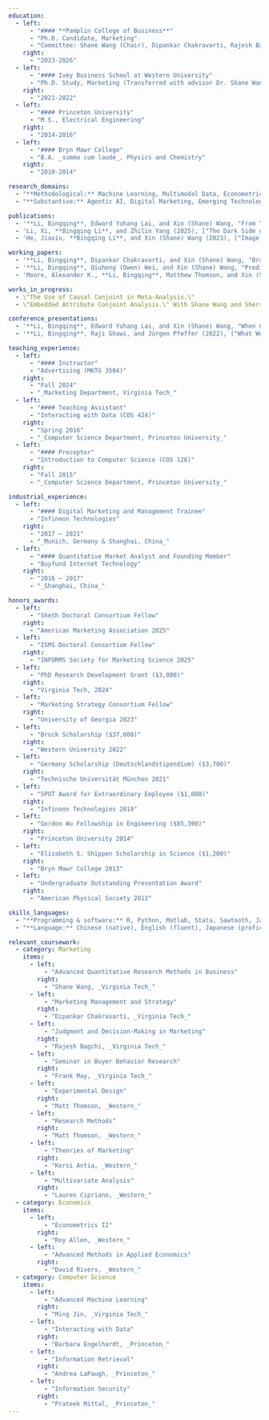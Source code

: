 ```yaml
---
education:
  - left:
      - "#### **Pamplin College of Business**"
      - "Ph.D. Candidate, Marketing"
      - "Committee: Shane Wang (Chair), Dipankar Chakravarti, Rajesh Bagchi, Matthew Thomson"
    right:
      - "2023-2026"
  - left:
      - "#### Ivey Business School at Western University"
      - "Ph.D. Study, Marketing (Transferred with advisor Dr. Shane Wang)"
    right:
      - "2021-2022"
  - left:
      - "#### Princeton University"
      - "M.S., Electrical Engineering"
    right:
      - "2014-2016"
  - left:
      - "#### Bryn Mawr College"
      - "B.A. _summa cum laude_, Physics and Chemistry"
    right:
      - "2010-2014"

research_domains:
  - "**Methodological:** Machine Learning, Multimodal Data, Econometrics, Experiments"
  - "**Substantive:** Agentic AI, Digital Marketing, Emerging Technology, Data Privacy, Online Platforms"

publications:
  - '**Li, Bingqing**, Edward Yuhang Lai, and Xin (Shane) Wang, "From Tools to Agents: Meta-Analytic Insights into Human Acceptance of Agentic AI." Conditionally accepted at _Journal of Marketing_.'
  - 'Li, Xi, **Bingqing Li**, and Zhilin Yang (2025), ["The Dark Side of Voluntary Data Sharing." _MIS Quarterly_, 49(1), 155–178.](http://doi.org/10.25300/MISQ/2024/18829)'
  - 'He, Jiaxiu, **Bingqing Li**, and Xin (Shane) Wang (2023), ["Image Features and Demand in the Sharing Economy: A Study of Airbnb." _International Journal of Research in Marketing_, 40(4), 760–780.](http://doi.org/10.1016/j.ijresmar.2023.04.001)'

working_papers:
  - '**Li, Bingqing**, Dipankar Chakravarti, and Xin (Shane) Wang, "Brain-Computer Interfaces Enabled Marketing." Revising for _Journal of Marketing_.'
  - '**Li, Bingqing**, Qiuhong (Owen) Wei, and Xin (Shane) Wang, "Predicting Consumer Behaviors with LLM-Powered Digital Twins." In preparation for submission to _Marketing Science_. (Expected submission date: May 2025)'
  - 'Moore, Alexander K., **Li, Bingqing**, Matthew Thomson, and Xin (Shane) Wang, "Beyond Human Coders: LLM-Based Synthetic Psychometric Coders for Large Scale Content Databases in Consumer Behavior Research." In preparation for submission to _Journal of Consumer Research_. (Expected submission date: June 2025)'

works_in_progress:
  - \"The Use of Causal Conjoint in Meta-Analysis.\"
  - \"Embedded Attribute Conjoint Analysis.\" With Shane Wang and Sherry Wang

conference_presentations:
  - '**Li, Bingqing**, Edward Yuhang Lai, and Xin (Shane) Wang, "When Causal Conjoint Meets Meta-Analysis." _2024 AMA Winter Academic Conference_, FL.'
  - '**Li, Bingqing**, Raji Ghawi, and Jürgen Pfeffer (2022), ["What We Talk about When We Talk about Earth on Earth Day?" _in Proceedings of ACM 23rd International Conference on Information Integration and Web Intelligence_](https://dl.acm.org/doi/10.1145/3487664.3487711)'

teaching_experience:
  - left:
      - "#### Instructor"
      - "Advertising (MKTG 3504)"
    right:
      - "Fall 2024"
      - "_Marketing Department, Virginia Tech_"
  - left:
      - "#### Teaching Assistant"
      - "Interacting with Data (COS 424)"
    right:
      - "Spring 2016"
      - "_Computer Science Department, Princeton University_"
  - left:
      - "#### Preceptor"
      - "Introduction to Computer Science (COS 126)"
    right:
      - "Fall 2015"
      - "_Computer Science Department, Princeton University_"

industrial_experience:
  - left:
      - "#### Digital Marketing and Management Trainee"
      - "Infineon Technologies"
    right:
      - "2017 – 2021"
      - "_Munich, Germany & Shanghai, China_"
  - left:
      - "#### Quantitative Market Analyst and Founding Member"
      - "Buyfund Internet Technology"
    right:
      - "2016 – 2017"
      - "_Shanghai, China_"

honors_awards:
  - left:
      - "Sheth Doctoral Consortium Fellow"
    right:
      - "American Marketing Association 2025"
  - left:
      - "ISMS Doctoral Consortium Fellow"
    right:
      - "INFORMS Society for Marketing Science 2025"
  - left:
      - "PhD Research Development Grant ($3,000)"
    right:
      - "Virginia Tech, 2024"
  - left:
      - "Marketing Strategy Consortium Fellow"
    right:
      - "University of Georgia 2023"
  - left:
      - "Brock Scholarship ($37,000)"
    right:
      - "Western University 2022"
  - left:
      - "Germany Scholarship (Deutschlandstipendium) ($3,700)"
    right:
      - "Technische Universität München 2021"
  - left:
      - "SPOT Award for Extraordinary Employee ($1,000)"
    right:
      - "Infineon Technologies 2019"
  - left:
      - "Gordon Wu Fellowship in Engineering ($85,390)"
    right:
      - "Princeton University 2014"
  - left:
      - "Elizabeth S. Shippen Scholarship in Science ($1,200)"
    right:
      - "Bryn Mawr College 2013"
  - left:
      - "Undergraduate Outstanding Presentation Award"
    right:
      - "American Physical Society 2013"

skills_languages:
  - "**Programming & software:** R, Python, Matlab, Stata, Sawtooth, Java, Mathematica."
  - "**Language:** Chinese (native), English (fluent), Japanese (proficient JLPT-N1), German (basic)."

relevant_coursework:
  - category: Marketing
    items:
      - left:
          - "Advanced Quantitative Research Methods in Business"
        right:
          - "Shane Wang, _Virginia Tech_"
      - left:
          - "Marketing Management and Strategy"
        right:
          - "Dipankar Chakravarti, _Virginia Tech_"
      - left:
          - "Judgment and Decision-Making in Marketing"
        right:
          - "Rajesh Bagchi, _Virginia Tech_"
      - left:
          - "Seminar in Buyer Behavior Research"
        right:
          - "Frank May, _Virginia Tech_"
      - left:
          - "Experimental Design"
        right:
          - "Matt Thomson, _Western_"
      - left:
          - "Research Methods"
        right:
          - "Matt Thomson, _Western_"
      - left:
          - "Theories of Marketing"
        right:
          - "Kersi Antia, _Western_"
      - left:
          - "Multivariate Analysis"
        right:
          - "Lauren Cipriano, _Western_"
  - category: Economics
    items:
      - left:
          - "Econometrics II"
        right:
          - "Roy Allen, _Western_"
      - left:
          - "Advanced Methods in Applied Economics"
        right:
          - "David Rivers, _Western_"
  - category: Computer Science
    items:
      - left:
          - "Advanced Machine Learning"
        right:
          - "Ming Jin, _Virginia Tech_"
      - left:
          - "Interacting with Data"
        right:
          - "Barbara Engelhardt, _Princeton_"
      - left:
          - "Information Retrieval"
        right:
          - "Andrea LaPaugh, _Princeton_"
      - left:
          - "Information Security"
        right:
          - "Prateek Mittal, _Princeton_"
---
```

